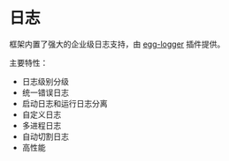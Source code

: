 # 日志

框架内置了强大的企业级日志支持，由 [egg-logger](https://github.com/eggjs/egg-logger) 插件提供。

主要特性：

- 日志级别分级
- 统一错误日志
- 启动日志和运行日志分离
- 自定义日志
- 多进程日志
- 自动切割日志
- 高性能
